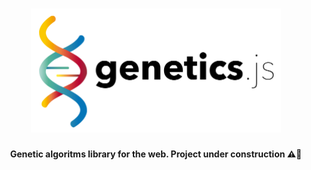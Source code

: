 <h1 align="center">
  <img src="assets/images/logo.png" alt="genetics.js logo" width="400">
</h1>

<h4 align="center">
  Genetic algoritms library for the web. Project under construction ⚠️🚧
</h4>